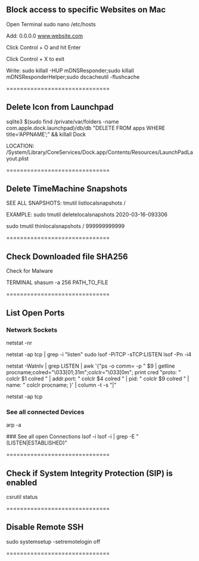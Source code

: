 ## Block access to specific Websites on Mac

Open Terminal
sudo nano /etc/hosts

Add:
0.0.0.0    www.website.com

Click Control + O and hit Enter

Click Control + X to exit

Write:
sudo killall -HUP mDNSResponder;sudo killall mDNSResponderHelper;sudo dscacheutil -flushcache


==============================

## Delete Icon from Launchpad

sqlite3 $(sudo find /private/var/folders -name com.apple.dock.launchpad)/db/db "DELETE FROM apps WHERE title=‘APPNAME’;” && killall Dock

LOCATION:
/System/Library/CoreServices/Dock.app/Contents/Resources/LaunchPadLayout.plist

==============================

## Delete TimeMachine Snapshots

SEE ALL SNAPSHOTS:
tmutil listlocalsnapshots /

EXAMPLE:
sudo tmutil deletelocalsnapshots 2020-03-16-093306

sudo tmutil thinlocalsnapshots / 999999999999

==============================

## Check Downloaded file SHA256
Check for Malware

TERMINAL
shasum -a 256 PATH_TO_FILE

==============================

## List Open Ports
### Network Sockets

netstat -nr

netstat -ap tcp | grep -i "listen"
sudo lsof -PiTCP -sTCP:LISTEN
lsof -Pn -i4

netstat -Watnlv | grep LISTEN | awk '{"ps -o comm= -p " $9 | getline procname;colred="\033[01;31m";colclr="\033[0m"; print cred "proto: " colclr $1 colred " | addr.port: " colclr $4 colred " | pid: " colclr $9 colred " | name: " colclr procname;  }' | column -t -s "|"

netstat -ap tcp

### See all connected Devices

arp -a

### See all open Connections
lsof -i
lsof -i | grep -E "(LISTEN|ESTABLISHED)"


==============================

## Check if System Integrity Protection (SIP) is enabled

csrutil status

==============================

## Disable Remote SSH

sudo systemsetup -setremotelogin off

==============================
